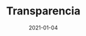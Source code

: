 ---
title: "Transparencia"
date: 2021-01-04

# set the link if you want to redirect the user.
link: "/series/transparencia/"
# set the html target parameter if you want to change default behavior
# target: "_blank"
---